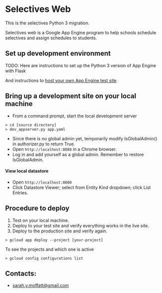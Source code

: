 # Selectives Web

This is the selectives Python 3 migration.

Selectives web is a Google App Engine program to help schools schedule selectives and assign schedules to students.

## Set up development environment
TODO: Here are instructions to set up the Python 3 version of App Engine with Flask

And instructions to [host your own App Engine test site](https://developer.mozilla.org/en-US/docs/Learn/Common_questions/How_do_you_host_your_website_on_Google_App_Engine).

## Bring up a development site on your local machine
* From a command prompt, start the local development server
```
> cd [source directory]
> dev_appserver.py app.yaml
```
* Since there is no global admin yet, temporarily modify IsGlobalAdmin() in authorizer.py to return True.
* Open `http://localhost:8080` in a Chrome browser.
* Log in and add yourself as a global admin. Remember to restore IsGlobalAdmin.

#### View local datastore
* Open `http://localhost:8000`
* Click Datastore Viewer; select from Entity Kind dropdown; click List Entries.

## Procedure to deploy
1. Test on your local machine.
2. Deploy to your test site and verify everything works in the live site.
3. Deploy to the production site and verify again.
```
> gcloud app deploy --project [your-project]
```
To see the projects and which one is active
```
> gcloud config configurations list
```
## Contacts:
* sarah.y.moffatt@gmail.com
